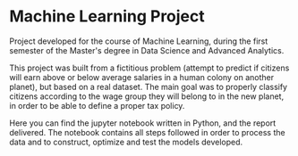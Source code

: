 # Machine Learning Project

Project developed for the course of Machine Learning, during the first semester of the Master's degree in Data Science and Advanced Analytics.

This project was built from a fictitious problem (attempt to predict if citizens will earn above or below average salaries in a human colony on another planet), but based on a real dataset. The main goal was to properly classify citizens according to the wage group they will belong to in the new planet, in order to be able to define a proper tax policy. 

Here you can find the jupyter notebook written in Python, and the report delivered. The notebook contains all steps followed in order to process the data and to construct, optimize and test the models developed. 


